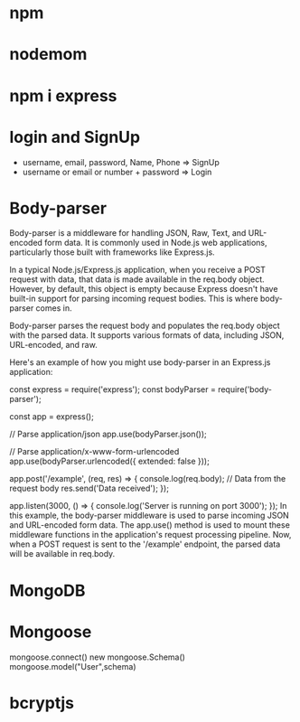 # npm

# nodemom

# npm i express

# login and SignUp

- username, email, password, Name, Phone => SignUp
- username or email or number + password => Login

# Body-parser

Body-parser is a middleware for handling JSON, Raw, Text, and URL-encoded form data. It is commonly used in Node.js web applications, particularly those built with frameworks like Express.js.

In a typical Node.js/Express.js application, when you receive a POST request with data, that data is made available in the req.body object. However, by default, this object is empty because Express doesn't have built-in support for parsing incoming request bodies. This is where body-parser comes in.

Body-parser parses the request body and populates the req.body object with the parsed data. It supports various formats of data, including JSON, URL-encoded, and raw.

Here's an example of how you might use body-parser in an Express.js application:

const express = require('express');
const bodyParser = require('body-parser');

const app = express();

// Parse application/json
app.use(bodyParser.json());

// Parse application/x-www-form-urlencoded
app.use(bodyParser.urlencoded({ extended: false }));

app.post('/example', (req, res) => {
console.log(req.body); // Data from the request body
res.send('Data received');
});

app.listen(3000, () => {
console.log('Server is running on port 3000');
});
In this example, the body-parser middleware is used to parse incoming JSON and URL-encoded form data. The app.use() method is used to mount these middleware functions in the application's request processing pipeline. Now, when a POST request is sent to the '/example' endpoint, the parsed data will be available in req.body.

# MongoDB

# Mongoose

mongoose.connect()
new mongoose.Schema()
mongoose.model("User",schema)

# bcryptjs
